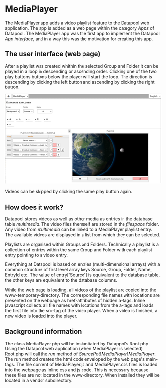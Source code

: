 # MediaPlayer
The MediaPlayer app adds a video playlist feature to the Datapool web application.
The app is added as a web page within the category *Apps* of Datapool.
The MediaPlayer app was the first app to implement the Datapool *App interface*, and in a way this was the motivation for creating this app.

## The user interface (web page)
After a playlist was created whithin the selected Group and Folder it can be played in a loop in descending or ascending order.
Clicking one of the two play buttons buttons below the player will start the loop.
The direction is descending by clicking the left button and ascending by clicking the right button.

![Web page screenshot](./assets/sample-playlist.png)

Videos can be skipped by clicking the same play button again.

## How does it work?
Datapool stores videos as well as other media as entries in the database table *multimedia*.
The video files themself are stored in the *filespace* folder.
Any video from *multimedia* can be linked to a MediaPlayer playlist entry.
The available videos are displayed in a list from which they can be selected.

Playlists are organised within Groups and Folders.
Technically a playlist is a collection of entries within the same Group and Folder with each playlist entry pointing to a video entry.

Everything at Datapool is based on entries (multi-dimensional arrays) with a common structure of first level array keys Source, Group, Folder, Name, EntryId etc.
The value of entry\[\'Source\'\] is equivalent to the database table, the other keys are equivalent to the database columns.

While the web page is loading, all videos of the playlist are copied into the www-temporary-directory.
The corresponding file names with locations are presented on the webpage as href-attributes of hidden a-tags. 
Inline javascript collects all file names with locations from the a-tags and loads the first file into the src-tag of the video player.
When a video is finished, a new video is loaded into the player.

## Background information
The class MediaPlayer.php will be instantiated by Datappol\'s Root.php.
Using the Datapool web application (when MediaPlayer is selected) Root.php will call the *run* method of *SourcePot\MediaPlayer\MediaPlayer*.
The run method creates the html code enveloped by the web page\'s main-tags.
The file content of MediaPlayer.js and MediaPlayer.css files is loaded into the webpage as inline css and js code.
This is necessary because these files are not located in the www-directory. 
When installed they will be located in a vendor subdirectory.